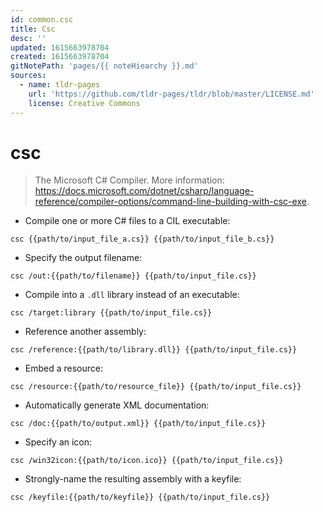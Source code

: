 ```yaml
---
id: common.csc
title: Csc
desc: ''
updated: 1615663978704
created: 1615663978704
gitNotePath: 'pages/{{ noteHiearchy }}.md'
sources:
  - name: tldr-pages
    url: 'https://github.com/tldr-pages/tldr/blob/master/LICENSE.md'
    license: Creative Commons
---
```

# csc

> The Microsoft C# Compiler.
> More information: <https://docs.microsoft.com/dotnet/csharp/language-reference/compiler-options/command-line-building-with-csc-exe>.

- Compile one or more C# files to a CIL executable:

`csc {{path/to/input_file_a.cs}} {{path/to/input_file_b.cs}}`

- Specify the output filename:

`csc /out:{{path/to/filename}} {{path/to/input_file.cs}}`

- Compile into a `.dll` library instead of an executable:

`csc /target:library {{path/to/input_file.cs}}`

- Reference another assembly:

`csc /reference:{{path/to/library.dll}} {{path/to/input_file.cs}}`

- Embed a resource:

`csc /resource:{{path/to/resource_file}} {{path/to/input_file.cs}}`

- Automatically generate XML documentation:

`csc /doc:{{path/to/output.xml}} {{path/to/input_file.cs}}`

- Specify an icon:

`csc /win32icon:{{path/to/icon.ico}} {{path/to/input_file.cs}}`

- Strongly-name the resulting assembly with a keyfile:

`csc /keyfile:{{path/to/keyfile}} {{path/to/input_file.cs}}`

